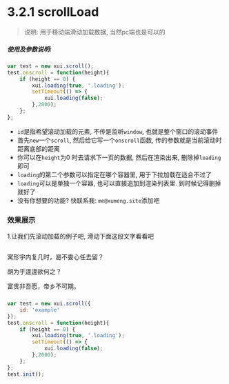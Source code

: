 <link rel="stylesheet" type="text/css" href="../assets/xui.css">
<script type="text/javascript" src="../assets/xui.js"></script>

# 3.2.1 scrollLoad

>说明: 用于移动端滑动加载数据, 当然pc端也是可以的

##### 使用及参数说明:
```js
var test = new xui.scroll();
test.onscroll = function(height){
	if (height == 0) {
		xui.loading(true, '.loading');
		setTimeout(() => {
			xui.loading(false);
		},2000);
	};
};
```
* `id`是指希望滚动加载的元素, 不传是监听`window`, 也就是整个窗口的滚动事件
* 首先`new`一个`scroll`, 然后给它写一个`onscroll`函数, 传的参数就是当前滚动时距离底部的距离
* 你可以在`height`为0 时去请求下一页的数据, 然后在渲染出来, 删除掉`loading`即可
* `loading`的第二个参数可以指定在哪个容器里, 用于下拉加载在适合不过了
* `loading`可以是单独一个容器, 也可以直接追加到渲染列表里. 到时候记得删掉就好了
* 没有你想要的功能? 快联系我: `me@xumeng.site`添加吧

### 效果展示
1.让我们先滚动加载的例子吧, 滑动下面这段文字看看吧
<style type="text/css">
	.scroll_con{
		/*width: 400px;*/
	}
	.loading{
		position: relative;
	}
	.poem{
		height: 8em;
		overflow: auto;
		position: relative;
	}
	.scroll_con .loading{
		width: 100%;
		position: relative;
	}
</style>
<div class="scroll_con">
	<div class="poem" id="example">
		<p>寓形宇内复几时，曷不委心任去留？</p>
		<p>胡为乎遑遑欲何之？</p>
		<p>富贵非吾愿，帝乡不可期。</p>
		<p>怀良辰以孤往，或植杖而耘耔。</p>
		<p>登东皋以舒啸，临清流而赋诗。</p>
		<p>聊乘化以归尽，乐夫天命复奚疑！</p>
		<p>——节选自陶渊  《归去来兮辞》</p>
	</div>
	<div class="loading"></div>
</div>

<script type="text/javascript">
var test = new xui.scroll({
	id: 'example'
});
test.onscroll = function(height){
	if (height == 0) {
		xui.loading(true, '.loading');
		setTimeout(() => {
			xui.loading(false);
		},3000);
	};
};
test.init();
</script>

```js
var test = new xui.scroll({
	id: 'example'
});
test.onscroll = function(height){
	if (height == 0) {
		xui.loading(true, '.loading');
		setTimeout(() => {
			xui.loading(false);
		},2000);
	};
};
test.init();
```